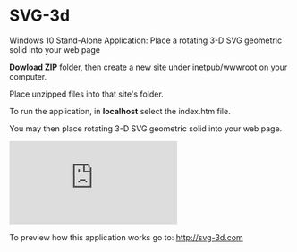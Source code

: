 # SVG-3d
Windows 10 Stand-Alone Application: Place a rotating 3-D SVG geometric solid into your web page

**Dowload ZIP** folder, then create a new site under inetpub/wwwroot on your computer.

Place unzipped files into that site's folder.

To run the application, in **localhost** select the index.htm file. 

You may then place rotating 3-D SVG geometric solid into your web page.

![DEMO](http://svg-3d.com/gitHubDemo.htm)

To preview how this application works go to: http://svg-3d.com
